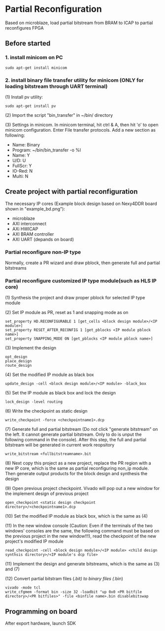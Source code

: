 # Partial Reconfiguration
Based on microblaze, load partial bitstream from BRAM to ICAP to partial reconfigures FPGA

## Before started
### 1. install minicom on PC
```
sudo apt-get install minicom
```
### 2. install binary file transfer utility for minicom (ONLY for loading bitstream through UART terminal)
  (1) Install pv utility:
 ```
 sudo apt-get install pv
 ```
  (2) Import the script "bin_transfer" in ~/bin/ directory
  
  (3) Settings in minicom. In minicom terminal, hit ctrl & A, then hit 'o' to open minicom configuration. Enter File transfer protocols. Add a new section as following:
  
  * Name: Binary
  * Program: ~/bin/bin_transfer -o %l
  * Name: Y
  * U/D:  U
  * FullScr: Y
  * IO-Red: N
  * Multi: N

## Create project with partial reconfiguration
The necessary IP cores (Example block design based on Nexy4DDR board shown in "example_bd.png"):

  * microblaze
  * AXI interconnect
  * AXi HWICAP
  * AXI BRAM controller
  * AXI UART (depands on board)
  
### Partial reconfigure non-IP type 
Normally, create a PR wizard and draw pblock, then generate full and partial bitstreams
### Partial reconfigure customized IP type module(such as HLS IP core)
  (1) Synthesis the project and draw proper pblock for selected IP type module
  
  (2) Set IP module as PR, reset as 1 and snapping mode as on
```    
set_property HD.RECONFIGURABLE 1 [get_cells <block design module>/<IP module>]
set_property RESET_AFTER_RECONFIG 1 [get_pblocks <IP module pblock name>]
set_property SNAPPING_MODE ON [get_pblocks <IP module pblock name>]
```    
  (3) Implement the design
```
opt_design
place_design
route_design
```
  (4) Set the modified IP module as black box
```
update_design -cell <block design module>/<IP module> -black_box
```
  (5) Set the IP module as black box and lock the design
```
lock_design -level routing
```
  (6) Write the checkpoint as static design
```
write_checkpoint -force <checkpointname1>.dcp
```
  (7) Generate full and partial bitstream (Do not click "generate bitstream" on the left. It cannot generate partial bitstream. Only to do is unput the following command in the console). After this step, the full and partial bitstream will be generated in current work reopsitory
```
write_bitstream <fullbitstreamname>.bit
```
  (8) Next copy this project as a new project, replace the PR region with a new IP core, which is the same as partial reconfiguring non_ip module. Then generate output products for the block design and synthesis the design
  
  (9) Open previous project checkpoint. Vivado will pop out a new window for the implement design of previous project
```
open_checkpoint <static design checkpoint directory>/<checkpointname1>.dcp
```
  (10) Set the modified IP module as black box, which is the same as (4)

  (11) In the new window console (Caution: Even if the terminals of the two windows' consoles are the same, the following command must be based on the previous project in the new window!!!), read the checkpoint of the new project's modified IP module
```
read_checkpoint -cell <block design module>/<IP module> <child design synthsis directory>/<IP module's dcp file>
``` 
  (11) Implement the design and generate bitstreams, which is the same as (3) and (7)
  
  (12) Convert partial bitstram files (*.bit) to binary files (*.bin)
```
vivado -mode tcl
write_cfgmem -format bin -size 32 -loadbit "up 0x0 <PR bitfile directory>/<PR bitfiles>" -file <binfile name>.bin disablebitswap
```
## Programming on board
After export hardware, launch SDK
  






